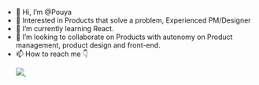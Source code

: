 - 👋 Hi, I’m @Pouya
- 👀 Interested in Products that solve a problem, Experienced PM/Designer 
- 🌱 I’m currently learning React.
- 💞️ I’m looking to collaborate on Products with autonomy on Product management, product design and front-end.
- 📫 How to reach me 👇 <p><a href="https://bento.me/poulo" target="_blank" rel="nofollow">
    <img src="https://img.shields.io/badge/website-000000?style=for-the-badge&logo=About.me&logoColor=white"/>
  </a> &nbsp;</p>
  
